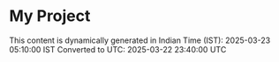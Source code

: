 # My Project

This content is dynamically generated in Indian Time (IST): 2025-03-23 05:10:00 IST
Converted to UTC: 2025-03-22 23:40:00 UTC
